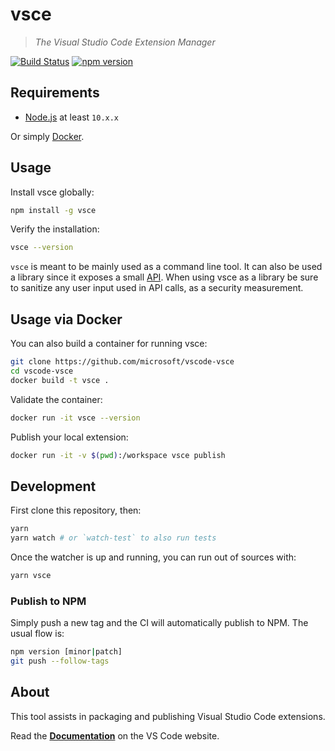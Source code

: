 # vsce

> _The Visual Studio Code Extension Manager_

[![Build Status](https://dev.azure.com/vscode/VSCE/_apis/build/status/VSCE?branchName=master)](https://dev.azure.com/vscode/VSCE/_build/latest?definitionId=16&branchName=master) [![npm version](https://badge.fury.io/js/vsce.svg)](https://badge.fury.io/js/vsce)

## Requirements

- [Node.js](https://nodejs.org/en/) at least `10.x.x`

Or simply [Docker](#via-docker).

## Usage

Install vsce globally:

```sh
npm install -g vsce
```

Verify the installation:

```sh
vsce --version
```

`vsce` is meant to be mainly used as a command line tool. It can also be used a library since it exposes a small [API](https://github.com/microsoft/vscode-vsce/blob/master/src/api.ts). When using vsce as a library be sure to sanitize any user input used in API calls, as a security measurement.

## Usage via Docker

You can also build a container for running vsce:

```sh
git clone https://github.com/microsoft/vscode-vsce
cd vscode-vsce
docker build -t vsce .
```

Validate the container:

```sh
docker run -it vsce --version
```

Publish your local extension:

```sh
docker run -it -v $(pwd):/workspace vsce publish
```

## Development

First clone this repository, then:

```sh
yarn
yarn watch # or `watch-test` to also run tests
```

Once the watcher is up and running, you can run out of sources with:

```sh
yarn vsce
```

### Publish to NPM

Simply push a new tag and the CI will automatically publish to NPM. The usual flow is:

```sh
npm version [minor|patch]
git push --follow-tags
```

## About

This tool assists in packaging and publishing Visual Studio Code extensions.

Read the [**Documentation**](https://code.visualstudio.com/api/working-with-extensions/publishing-extension) on the VS Code website.
